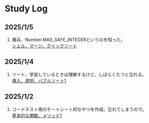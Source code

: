 # Study Log

## 2025/1/5

1.  番兵、Number.MAX_SAFE_INTEGERというのを知った。  
    [シェル、マージ、クイックソート](/Javascript/シェル、マージ、クイックソート.md)

## 2025/1/4

1.  ソート、学習しているときは理解するけど、しばらくたつと忘れる。  
    [挿入、選択、バブルソート1](/Javascript/挿入、選択、バブルソート.md)

## 2025/1/2

1.  コードテスト用のチートシート的なやつを作成。忘れてしまうので。  
    [基本的な関数、メソッド1](/Javascript/基本的な関数、メソッド1.md)

